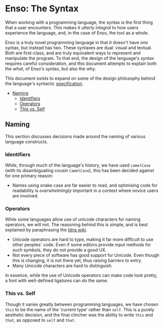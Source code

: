 # Enso: The Syntax
When working with a programming language, the syntax is the first thing that a
user encounters. This makes it _utterly integral_ to how users experience the
language, and, in the case of Enso, the tool as a whole.

Enso is a truly novel programming language in that it doesn't have _one_ syntax,
but instead has two. These syntaxes are dual: visual and textual. Both are
first-class, and are truly equivalent ways to represent and manipulate the
program. To that end, the design of the language's syntax requires careful
consideration, and this document attempts to explain both the _what_, of Enso's
syntax, but also the _why_.

This document exists to expand on some of the design philosophy behind the
language's syntactic [specification](../specification/syntax.md).

<!-- MarkdownTOC levels="2,3" autolink="true" -->

- [Naming](#naming)
    - [Identifiers](#identifiers)
    - [Operators](#operators)
    - [This vs. Self](#this-vs-self)

<!-- /MarkdownTOC -->

## Naming
This section discusses decisions made around the naming of various language
constructs.

### Identifiers
While, through much of the language's history, we have used `camelCase` (with
its disambiguating cousin `CamelCase`), this has been decided against for one
primary reason:

- Names using snake case are far easier to read, and optimising code for
  readability is _overwhelmingly_ important in a context where novice users are
  involved.

### Operators
While some languages allow use of unicode characters for naming operators, we
will not. The reasoning behind this is simple, and is best explained by
paraphrasing the [Idris wiki](https://github.com/idris-lang/Idris-dev/wiki/Unofficial-FAQ#will-there-be-support-for-unicode-characters-for-operators).

- Unicode operators are hard to type, making it far more difficult to use other
  peoples' code. Even if some editors provide input methods for such symbols,
  they do not provide a good UX.
- Not every piece of software has good support for Unicode. Even though this is
  changing, it is not there yet, thus raising barriers to entry.
- Many Unicode characters are hard to distinguish.

In essence, while the use of Unicode operators can make code look pretty, a font
with well-defined ligatures can do the same.

### This vs. Self
Though it varies greatly between programming languages, we have chosen `this` to
be the name of the 'current type' rather than `self`. This is a purely aesthetic
decision, and the final clincher was the ability to write `this` and `that`, as
opposed to `self` and `that`.
